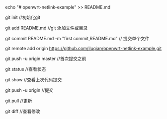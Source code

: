 echo "# openwrt-netlink-example" >> README.md

git init  //初始化git

git add README.md  //git 添加文件或目录

git commit README.md -m "first commit,README.md"   // 提交单个文件

git remote add origin https://github.com/iluqian/openwrt-netlink-example.git

git push -u origin master   //首次提交之前


git status     //查看状态

git show         //查看上次代码提交

git push -u origin		//提交

git pull		//更新

git diff  //查看修改

